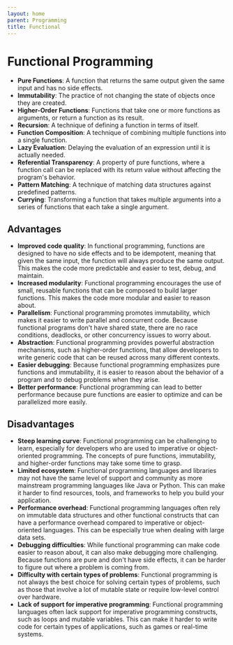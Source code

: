 ```yaml
---
layout: home
parent: Programming
title: Functional
---
```


# Functional Programming

- **Pure Functions**: A function that returns the same output given the same input and has no side effects.
- **Immutability**: The practice of not changing the state of objects once they are created.
- **Higher-Order Functions**: Functions that take one or more functions as arguments, or return a function as its result.
- **Recursion**: A technique of defining a function in terms of itself.
- **Function Composition**: A technique of combining multiple functions into a single function.
- **Lazy Evaluation**: Delaying the evaluation of an expression until it is actually needed.
- **Referential Transparency**: A property of pure functions, where a function call can be replaced with its return value without affecting the program's behavior.
- **Pattern Matching**: A technique of matching data structures against predefined patterns.
- **Currying**: Transforming a function that takes multiple arguments into a series of functions that each take a single argument.

## Advantages

- **Improved code quality**: In functional programming, functions are designed to have no side effects and to be idempotent, meaning that given the same input, the function will always produce the same output. This makes the code more predictable and easier to test, debug, and maintain.
- **Increased modularity**: Functional programming encourages the use of small, reusable functions that can be composed to build larger functions. This makes the code more modular and easier to reason about.
- **Parallelism**: Functional programming promotes immutability, which makes it easier to write parallel and concurrent code. Because functional programs don't have shared state, there are no race conditions, deadlocks, or other concurrency issues to worry about.
- **Abstraction**: Functional programming provides powerful abstraction mechanisms, such as higher-order functions, that allow developers to write generic code that can be reused across many different contexts.
- **Easier debugging**: Because functional programming emphasizes pure functions and immutability, it is easier to reason about the behavior of a program and to debug problems when they arise.
- **Better performance**: Functional programming can lead to better performance because pure functions are easier to optimize and can be parallelized more easily.

## Disadvantages

- **Steep learning curve**: Functional programming can be challenging to learn, especially for developers who are used to imperative or object-oriented programming. The concepts of pure functions, immutability, and higher-order functions may take some time to grasp.
- **Limited ecosystem**: Functional programming languages and libraries may not have the same level of support and community as more mainstream programming languages like Java or Python. This can make it harder to find resources, tools, and frameworks to help you build your application.
- **Performance overhead**: Functional programming languages often rely on immutable data structures and other functional constructs that can have a performance overhead compared to imperative or object-oriented languages. This can be especially true when dealing with large data sets.
- **Debugging difficulties**: While functional programming can make code easier to reason about, it can also make debugging more challenging. Because functions are pure and don't have side effects, it can be harder to figure out where a problem is coming from.
- **Difficulty with certain types of problems**: Functional programming is not always the best choice for solving certain types of problems, such as those that involve a lot of mutable state or require low-level control over hardware.
- **Lack of support for imperative programming**: Functional programming languages often lack support for imperative programming constructs, such as loops and mutable variables. This can make it harder to write code for certain types of applications, such as games or real-time systems.
